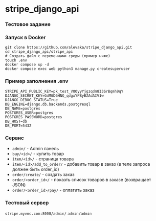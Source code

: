 # stripe_django_api
### Тестовое задание

### Запуск в Docker
```
git clone https://github.com/alevaka/stripe_django_api.git
cd stripe_django_api/stripe_api
# Создать файл с переменными среды (пример ниже)
touch .env
docker compose up -d
docker compose exec web python3 manage.py createsuperuser
```
### Пример заполнения .env
```
STRIPE_API_PUBLIC_KEY=pk_test_VOOyyYjgzqdm8I3SrBqmh9qY
DJANGO_SECRET_KEY=GdMGD6HNQ_qdgxYP8yBZAdAIV1w
DJANGO_DEBUG_STATUS=True
DB_ENGINE=django.db.backends.postgresql
DB_NAME=postgres
POSTGRES_USER=postgres
POSTGRES_PASSWORD=postgres
DB_HOST=db
DB_PORT=5432
```

### Сервис
* `admin/` - Admin панель
* `buy/<id>/` - купить товар
* `item/<id>/` - страница товара
* `item/<id>/add_to_order/` - добавить товар в заказ (в теле запроса должен быть order_id)
* `order/create/` - создать заказ
* `order/<order_id>/` - показть список товаров в заказе (возвращает JSON)
* `order/<order_id>/pay/` - оплатить заказ

### Тестовый сервер
`stripe.myvnc.com:8000/admin/`
`admin/admin`
